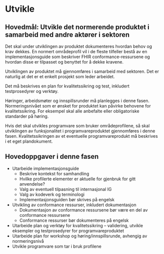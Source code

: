 # Utvikle

## Hovedmål: Utvikle det normerende produktet i samarbeid med andre aktører i sektoren

Det skal under utviklingen av produktet dokumenteres hvordan behov og krav dekkes. En normert områdeprofil vil i de fleste tilfeller bestå av en implementasjonsguide som beskriver FHIR conformance-ressursene og hvordan disse er tilpasset og benyttet for å dekke kravene.

Utviklingen av produktet må gjennomføres i samarbeid med sektoren. Det er naturlig at det er et enkelt prosjekt som leder arbeidet.

Det må beskrives en plan for kvalitetssikring og test, inkludert testprosedyrer og verktøy.

Høringer, arbeidsmøter og innspillsrunder må planlegges i denne fasen. Normeringsnivået som er ønsket for produktet kan påvirke behovene for kvalitetssikring. For eksempel skal alle anbefalte eller obligatoriske standarder på høring.

Hvis det skal utvikles programvare som bruker områdeprofilene, så skal utviklingen av funksjonalitet i programvareproduktet gjennomføres i denne fasen. Kvalitetssikringen av et eventuelle programvareprodukt må beskrives i et eget plandokument.

## Hovedoppgaver i denne fasen

* Utarbeide implementasjonsguide
  * Beskrive kontekst for samhandling
  * Hvilke profilerte elementer er aktuelle for gjenbruk for gitt anvendelse?
  * Valg av eventuell tilpasning til internasjonal IG
  * Valg av kodeverk og terminologi
  * Implementasjonsguiden bør skrives på engelsk
* Utvikling av conformance ressurser, inkludert dokumentasjon
  * Dokumentasjon av conformance ressursene bør være en del av conformance ressursene
  * Conformance ressurser bør dokumenteres på engelsk
* Utarbeide plan og verktøy for kvalitetssikring – validering, utvikle eksempler og testprosedyrer for programvareproduktet
* Utarbeide plan for workshop og høring/innspillsrunde, avhengig av normeringsnivå
* Utvikle programvare som tar i bruk profilene

